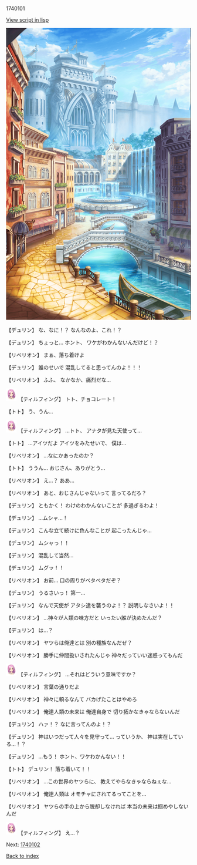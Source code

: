 1740101

[View script in lisp](../scripts/1740101.txt)

![006_town.png](../images/backgrounds/006_town.png)

【デュリン】
な、なに！？
なんなのよ、これ！？

【デュリン】
ちょっと…
ホント、
ワケがわかんないんだけど！？

【リベリオン】
まぁ、落ち着けよ

【デュリン】
誰のせいで
混乱してると思ってんのよ！！！

【リベリオン】
ふふ、
なかなか、痛烈だな…

<img src="../images/units/101411.png" alt="101411.png" height="34"/>
【ティルフィング】
トト、チョコレート！

【トト】
う、うん…

<img src="../images/units/101411.png" alt="101411.png" height="34"/>
【ティルフィング】
…トト、
アナタが見た天使って…

【トト】
…アイツだよ
アイツをみたせいで、
僕は…

【リベリオン】
…なにかあったのか？

【トト】
ううん…
おじさん、ありがとう…

【リベリオン】
え…？
ああ…

【リベリオン】
あと、おじさんじゃないって
言ってるだろ？

【デュリン】
ともかく！
わけのわかんないことが
多過ぎるわよ！

【デュリン】
…ムシャ…！

【デュリン】
こんな立て続けに色んなことが
起こったんじゃ…

【デュリン】
ムシャっ！！

【デュリン】
混乱して当然…

【デュリン】
ムグッ！！

【リベリオン】
お前…
口の周りがベタベタだぞ？

【デュリン】
うるさいっ！
第一…

【デュリン】
なんで天使が
アタシ達を襲うのよ！？
説明しなさいよ！！

【リベリオン】
…神々が人類の味方だと
いったい誰が決めたんだ？

【デュリン】
は…？

【リベリオン】
ヤツらは俺達とは
別の種族なんだぜ？

【リベリオン】
勝手に仲間扱いされたんじゃ
神々だっていい迷惑ってもんだ

<img src="../images/units/101411.png" alt="101411.png" height="34"/>
【ティルフィング】
…それはどういう意味ですか？

【リベリオン】
言葉の通りだよ

【リベリオン】
神々に頼るなんて
バカげたことはやめろ

【リベリオン】
俺達人類の未来は
俺達自身で
切り拓かなきゃならないんだ

【デュリン】
ハァ！？
なに言ってんのよ！？

【デュリン】
神はいつだって人々を見守って…
っていうか、
神は実在している…！？

【デュリン】
…もう！
ホント、ワケわかんない！！

【トト】
デュリン！
落ち着いて！！

【リベリオン】
…この世界のヤツらに、
教えてやらなきゃならねぇな…

【リベリオン】
俺達人類は
オモチャにされてるってことを…

【リベリオン】
ヤツらの手の上から脱却しなければ
本当の未来は掴めやしないんだ

<img src="../images/units/101411.png" alt="101411.png" height="34"/>
【ティルフィング】
え…？

Next: [1740102](1740102.md)

[Back to index](index.md)

